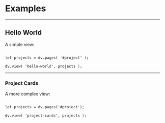 # Examples

---

## Hello World

A simple view:

```dataviewjs

let projects = dv.pages( '#project' );

dv.view( 'hello-world', projects );

```

---

### Project Cards

A more complex view:

```dataviewjs

let projects = dv.pages('#project');

dv.view( 'project-cards', projects );

```
